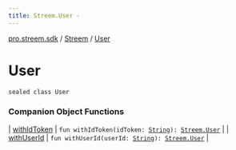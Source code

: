 ```yaml
---
title: Streem.User - 
---
```


[pro.streem.sdk](../../index.html) / [Streem](../index.html) / [User](./index.html)

# User

`sealed class User`

### Companion Object Functions

| [withIdToken](with-id-token.html) | `fun withIdToken(idToken: `[`String`](https://kotlinlang.org/api/latest/jvm/stdlib/kotlin/-string/index.html)`): `[`Streem.User`](./index.html) |
| [withUserId](with-user-id.html) | `fun withUserId(userId: `[`String`](https://kotlinlang.org/api/latest/jvm/stdlib/kotlin/-string/index.html)`): `[`Streem.User`](./index.html) |

